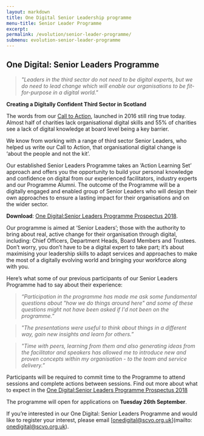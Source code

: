 ```yaml
---
layout: markdown
title: One Digital Senior Leadership programme
menu-title: Senior Leader Programme
excerpt:
permalink: /evolution/senior-leader-programme/
submenu: evolution-senior-leader-programme
---
```


## One Digital: Senior Leaders Programme 

>*"Leaders in the third sector do not need to be digital experts, but we do need to lead change which will enable our organisations to be fit-for-purpose in a digital world."*

   **Creating a Digitally Confident Third Sector in Scotland**

The words from our [Call to Action](http://www.scvo.org.uk/news-campaigns-and-policy/research/digital-call-to-action/), launched in 2016 still ring true today. Almost half of charities lack organisational digital skills and 55% of charities see a lack of digital knowledge at board level being a key barrier. 

We know from working with a range of third sector Senior Leaders, who helped us write our Call to Action, that organisational digital change is ‘about the people and not the kit’.

Our established Senior Leaders Programme takes an ‘Action Learning Set’ approach and offers you the opportunity to build your personal knowledge and confidence on digital from our experienced facilitators, industry experts and our Programme Alumni. The outcome of the Programme will be a digitally engaged and enabled group of Senior Leaders who will design their own approaches to ensure a lasting impact for their organisations and on the wider sector.

**Download**: [One Digital:Senior Leaders Programme Prospectus 2018](digiscot.github.io/files/Senior_Leaders_Programme_2018_Prospectus.pdf).

Our programme is aimed at ‘Senior Leaders’; those with the authority to bring about real, active change for their organisation through digital, including: Chief Officers, Department Heads, Board Members and Trustees. Don’t worry, you don’t have to be a digital expert to take part; it’s about maximising your leadership skills to adapt services and approaches to make the most of a digitally evolving world and bringing your workforce along with you.

Here’s what some of our previous participants of our Senior Leaders Programme had to say about their experience:

>*“Participation in the programme has made me ask some fundamental questions about "how we do things around here" and some of these questions might not have been asked if I'd not been on the programme.”*

>*"The presentations were useful to think about things in a different way, gain new insights and learn for others.”*

>*"Time with peers, learning from them and also generating ideas from the facilitator and speakers has allowed me to introduce new and proven concepts within my organisation - to the team and service delivery.”*

Participants will be required to commit time to the Programme to attend sessions and complete actions between sessions. Find out more about what to expect in the [One Digital:Senior Leaders Programme Prospectus 2018](digiscot.github.io/files/Senior_Leaders_Programme_2018_Prospectus.pdf)

The programme will open for applications on **Tuesday 26th September**.

If you’re interested in our One Digital: Senior Leaders Programme and would like to register your interest, please email [onedigital@scvo.org.uk](mailto: onedigital@scvo.org.uk).
